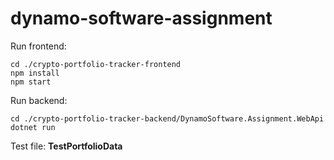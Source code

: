 # dynamo-software-assignment

Run frontend:
```
cd ./crypto-portfolio-tracker-frontend
npm install
npm start
```

Run backend:
```
cd ./crypto-portfolio-tracker-backend/DynamoSoftware.Assignment.WebApi
dotnet run
```

Test file: **TestPortfolioData**
